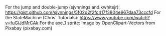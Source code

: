 For the jump and double-jump (sjvnnings and kwhitejr):
	https://gist.github.com/sjvnnings/5f02d2f2fc417f3804e967daa73cccfd
For the StateMachine (Chris' Tutorials):
	https://www.youtube.com/watch?v=fuGiJdMrCAk
For the axe_1 sprite:
	Image by OpenClipart-Vectors from Pixabay (pixabay.com)
